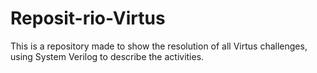 # Reposit-rio-Virtus
This is a repository made to show the resolution of all Virtus challenges, using System Verilog to describe the activities.

